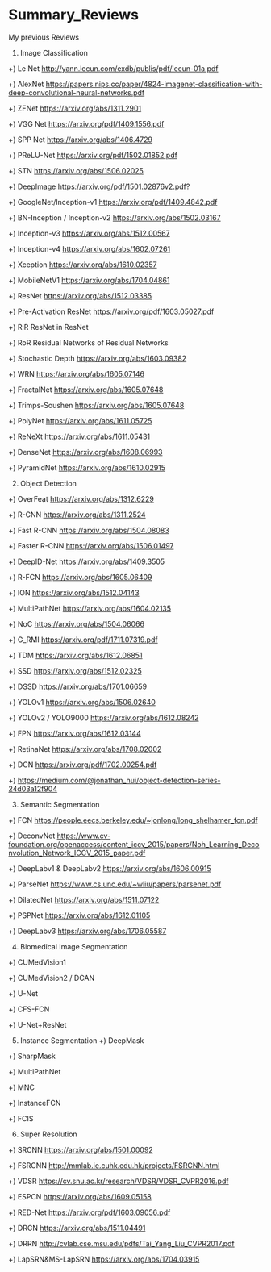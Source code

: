 # Summary_Reviews
My previous Reviews
1. Image Classification

+) Le Net    http://yann.lecun.com/exdb/publis/pdf/lecun-01a.pdf

+) AlexNet   https://papers.nips.cc/paper/4824-imagenet-classification-with-deep-convolutional-neural-networks.pdf

+) ZFNet  https://arxiv.org/abs/1311.2901

+) VGG Net  https://arxiv.org/pdf/1409.1556.pdf

+) SPP Net  https://arxiv.org/abs/1406.4729

+) PReLU-Net  https://arxiv.org/pdf/1502.01852.pdf

+) STN  https://arxiv.org/abs/1506.02025

+) DeepImage  https://arxiv.org/pdf/1501.02876v2.pdf?

+) GoogleNet/Inception-v1  https://arxiv.org/pdf/1409.4842.pdf

+) BN-Inception / Inception-v2  https://arxiv.org/abs/1502.03167

+) Inception-v3  https://arxiv.org/abs/1512.00567

+) Inception-v4  https://arxiv.org/abs/1602.07261

+) Xception  https://arxiv.org/abs/1610.02357

+) MobileNetV1  https://arxiv.org/abs/1704.04861

+) ResNet  https://arxiv.org/abs/1512.03385

+) Pre-Activation ResNet  https://arxiv.org/pdf/1603.05027.pdf

+) RiR  ResNet in ResNet

+) RoR  Residual Networks of Residual Networks

+) Stochastic Depth  https://arxiv.org/abs/1603.09382

+) WRN  https://arxiv.org/abs/1605.07146

+) FractalNet  https://arxiv.org/abs/1605.07648

+) Trimps-Soushen  https://arxiv.org/abs/1605.07648

+) PolyNet   https://arxiv.org/abs/1611.05725

+) ReNeXt  https://arxiv.org/abs/1611.05431

+) DenseNet  https://arxiv.org/abs/1608.06993

+) PyramidNet  https://arxiv.org/abs/1610.02915

2. Object Detection

+) OverFeat  https://arxiv.org/abs/1312.6229

+) R-CNN  https://arxiv.org/abs/1311.2524

+) Fast R-CNN  https://arxiv.org/abs/1504.08083

+) Faster R-CNN https://arxiv.org/abs/1506.01497

+) DeepID-Net  https://arxiv.org/abs/1409.3505

+) R-FCN  https://arxiv.org/abs/1605.06409

+) ION  https://arxiv.org/abs/1512.04143

+) MultiPathNet  https://arxiv.org/abs/1604.02135

+) NoC  https://arxiv.org/abs/1504.06066

+) G_RMI  https://arxiv.org/pdf/1711.07319.pdf

+) TDM  https://arxiv.org/abs/1612.06851

+) SSD  https://arxiv.org/abs/1512.02325

+) DSSD  https://arxiv.org/abs/1701.06659

+) YOLOv1  https://arxiv.org/abs/1506.02640

+) YOLOv2 / YOLO9000  https://arxiv.org/abs/1612.08242

+) FPN  https://arxiv.org/abs/1612.03144

+) RetinaNet  https://arxiv.org/abs/1708.02002

+) DCN  https://arxiv.org/pdf/1702.00254.pdf

+) https://medium.com/@jonathan_hui/object-detection-series-24d03a12f904

3. Semantic Segmentation

+) FCN https://people.eecs.berkeley.edu/~jonlong/long_shelhamer_fcn.pdf

+) DeconvNet https://www.cv-foundation.org/openaccess/content_iccv_2015/papers/Noh_Learning_Deconvolution_Network_ICCV_2015_paper.pdf

+) DeepLabv1 & DeepLabv2 https://arxiv.org/abs/1606.00915

+) ParseNet https://www.cs.unc.edu/~wliu/papers/parsenet.pdf

+) DilatedNet https://arxiv.org/abs/1511.07122

+) PSPNet https://arxiv.org/abs/1612.01105

+) DeepLabv3 https://arxiv.org/abs/1706.05587

4. Biomedical Image Segmentation

+) CUMedVision1

+) CUMedVision2 / DCAN

+) U-Net

+) CFS-FCN

+) U-Net+ResNet

5. Instance Segmentation
+) DeepMask

+) SharpMask

+) MultiPathNet

+) MNC

+) InstanceFCN

+) FCIS

6. Super Resolution

+) SRCNN https://arxiv.org/abs/1501.00092

+) FSRCNN http://mmlab.ie.cuhk.edu.hk/projects/FSRCNN.html

+) VDSR https://cv.snu.ac.kr/research/VDSR/VDSR_CVPR2016.pdf

+) ESPCN https://arxiv.org/abs/1609.05158

+) RED-Net https://arxiv.org/pdf/1603.09056.pdf

+) DRCN https://arxiv.org/abs/1511.04491

+) DRRN http://cvlab.cse.msu.edu/pdfs/Tai_Yang_Liu_CVPR2017.pdf

+) LapSRN&MS-LapSRN https://arxiv.org/abs/1704.03915

